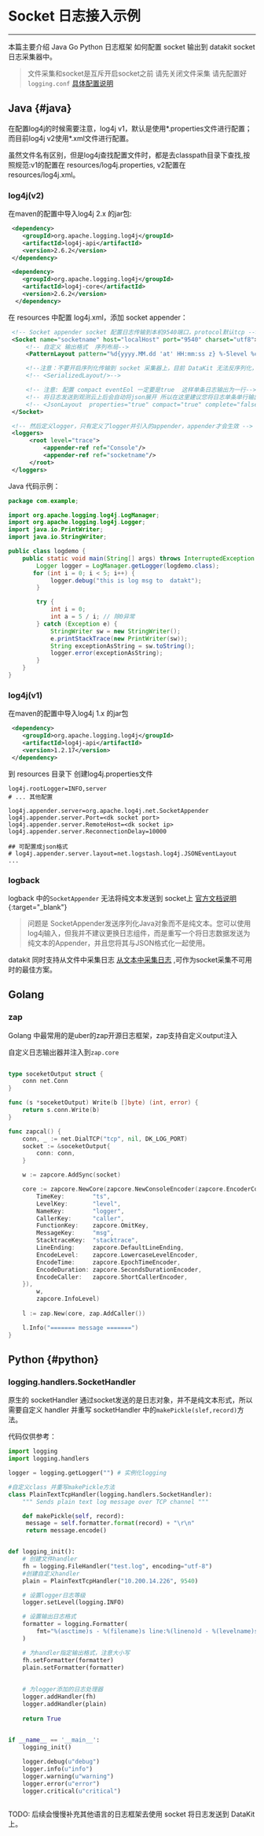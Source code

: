 # Socket 日志接入示例
---

本篇主要介绍 Java Go Python 日志框架 如何配置 socket 输出到 datakit socket 日志采集器中。

> 文件采集和socket是互斥开启socket之前 请先关闭文件采集 请先配置好 `logging.conf` [具体配置说明](logging.md)  

## Java {#java}

在配置log4j的时候需要注意，log4j v1，默认是使用*.properties文件进行配置；而目前log4j v2使用*.xml文件进行配置。

虽然文件名有区别，但是log4j查找配置文件时，都是去classpath目录下查找,按照规范:v1的配置在 resources/log4j.properties, v2配置在resources/log4j.xml。

### log4j(v2)

在maven的配置中导入log4j 2.x 的jar包:
``` xml
 <dependency>
    <groupId>org.apache.logging.log4j</groupId>
    <artifactId>log4j-api</artifactId>
    <version>2.6.2</version>
 </dependency>

 <dependency>
    <groupId>org.apache.logging.log4j</groupId>
    <artifactId>log4j-core</artifactId>
    <version>2.6.2</version>
  </dependency>
```

在 resources 中配置 log4j.xml，添加 socket appender：

``` xml
 <!-- Socket appender socket 配置日志传输到本机9540端口，protocol默认tcp -->
 <Socket name="socketname" host="localHost" port="9540" charset="utf8">
     <!-- 自定义 输出格式  序列布局-->
     <PatternLayout pattern="%d{yyyy.MM.dd 'at' HH:mm:ss z} %-5level %class{36} %L %M - %msg%xEx%n"/>

     <!--注意：不要开启序列化传输到 socket 采集器上，目前 DataKit 无法反序列化，请使用纯文本形式传输-->
     <!-- <SerializedLayout/>-->

     <!-- 注意: 配置 compact eventEol 一定要是true  这样单条日志输出为一行-->
     <!-- 将日志发送到观测云上后会自动将json展开 所以在这里建议您将日志单条单行输出 -->
     <!-- <JsonLayout  properties="true" compact="true" complete="false" eventEol="true"/>-->
 </Socket>

 <!-- 然后定义logger，只有定义了logger并引入的appender，appender才会生效 -->
 <loggers>
      <root level="trace">
          <appender-ref ref="Console"/>
          <appender-ref ref="socketname"/>
      </root>
 </loggers>
```
 
Java 代码示例：

``` java
package com.example;

import org.apache.logging.log4j.LogManager;
import org.apache.logging.log4j.Logger;
import java.io.PrintWriter;
import java.io.StringWriter;

public class logdemo {
    public static void main(String[] args) throws InterruptedException {
        Logger logger = LogManager.getLogger(logdemo.class);
       for (int i = 0; i < 5; i++) {
            logger.debug("this is log msg to  datakt");
        }

        try {
            int i = 0;
            int a = 5 / i; // 除0异常
        } catch (Exception e) {
            StringWriter sw = new StringWriter();
            e.printStackTrace(new PrintWriter(sw));
            String exceptionAsString = sw.toString();
            logger.error(exceptionAsString);
        }
    }
}

```
 
### log4j(v1)

在maven的配置中导入log4j 1.x 的jar包

``` xml
 <dependency>
    <groupId>org.apache.logging.log4j</groupId>
    <artifactId>log4j-api</artifactId>
    <version>1.2.17</version>
 </dependency>
```

到 resources 目录下 创建log4j.properties文件

``` text
log4j.rootLogger=INFO,server
# ... 其他配置

log4j.appender.server=org.apache.log4j.net.SocketAppender
log4j.appender.server.Port=<dk socket port>
log4j.appender.server.RemoteHost=<dk socket ip>
log4j.appender.server.ReconnectionDelay=10000

## 可配置成json格式
# log4j.appender.server.layout=net.logstash.log4j.JSONEventLayout
...
```

### logback

logback 中的`SocketAppender` 无法将纯文本发送到 socket上  [官方文档说明](https://logback.qos.ch/manual/appenders.html#SocketAppender){:target="_blank"}

> 问题是 SocketAppender发送序列化Java对象而不是纯文本。您可以使用log4j输入，但我并不建议更换日志组件，而是重写一个将日志数据发送为纯文本的Appender，并且您将其与JSON格式化一起使用。

datakit 同时支持从文件中采集日志 [从文本中采集日志](logging.md) ,可作为socket采集不可用时的最佳方案。 

## Golang

### zap

Golang 中最常用的是uber的zap开源日志框架，zap支持自定义output注入

自定义日志输出器并注入到`zap.core`

``` go

type soceketOutput struct {
	conn net.Conn
}

func (s *soceketOutput) Write(b []byte) (int, error) {
	return s.conn.Write(b)
}

func zapcal() {
	conn, _ := net.DialTCP("tcp", nil, DK_LOG_PORT)
	socket := &soceketOutput{
		conn: conn,
	}

	w := zapcore.AddSync(socket)

	core := zapcore.NewCore(zapcore.NewConsoleEncoder(zapcore.EncoderConfig{
		TimeKey:        "ts",
		LevelKey:       "level",
		NameKey:        "logger",
		CallerKey:      "caller",
		FunctionKey:    zapcore.OmitKey,
		MessageKey:     "msg",
		StacktraceKey:  "stacktrace",
		LineEnding:     zapcore.DefaultLineEnding,
		EncodeLevel:    zapcore.LowercaseLevelEncoder,
		EncodeTime:     zapcore.EpochTimeEncoder,
		EncodeDuration: zapcore.SecondsDurationEncoder,
		EncodeCaller:   zapcore.ShortCallerEncoder,
	}),
		w,
		zapcore.InfoLevel)
	
	l := zap.New(core, zap.AddCaller())

	l.Info("======= message =======")
}

```

## Python  {#python}

### logging.handlers.SocketHandler

原生的 socketHandler 通过socket发送的是日志对象，并不是纯文本形式，所以需要自定义 handler 并重写 socketHandler 中的`makePickle(slef,record)`方法。

代码仅供参考：

```python
import logging
import logging.handlers

logger = logging.getLogger("") # 实例化logging

#自定义class 并重写makePickle方法
class PlainTextTcpHandler(logging.handlers.SocketHandler):
    """ Sends plain text log message over TCP channel """

    def makePickle(self, record):
     message = self.formatter.format(record) + "\r\n"
     return message.encode()


def logging_init():
    # 创建文件handler
    fh = logging.FileHandler("test.log", encoding="utf-8")
    #创建自定义handler
    plain = PlainTextTcpHandler("10.200.14.226", 9540)

    # 设置logger日志等级
    logger.setLevel(logging.INFO)

    # 设置输出日志格式
    formatter = logging.Formatter(
        fmt="%(asctime)s - %(filename)s line:%(lineno)d - %(levelname)s: %(message)s"
    )

    # 为handler指定输出格式，注意大小写
    fh.setFormatter(formatter)
    plain.setFormatter(formatter)
  
    
    # 为logger添加的日志处理器
    logger.addHandler(fh)
    logger.addHandler(plain)
    
    return True
    

if __name__ == '__main__':
    logging_init()

    logger.debug(u"debug")
    logger.info(u"info")
    logger.warning(u"warning")
    logger.error(u"error")
    logger.critical(u"critical")
    
```

TODO: 后续会慢慢补充其他语言的日志框架去使用 socket 将日志发送到 DataKit 上。
